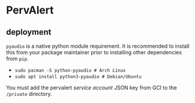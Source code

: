 # PervAlert

## deployment

`pyaudio` is a native python module requirement. It is recommended to install this from your package maintainer prior to installing other dependencies from `pip`.

- `sudo pacman -S python-pyaudio # Arch Linux`
- `sudo apt install python3-pyaudio # Debian/Ubuntu`

You must add the pervalert *service account* JSON key from GCI to the `/private` directory.
